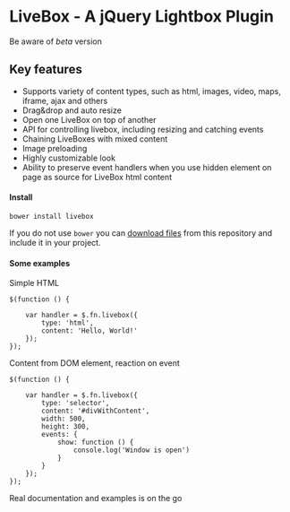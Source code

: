 # LiveBox - A jQuery Lightbox Plugin

Be aware of *beta* version

## Key features

- Supports variety of content types, such as html, images, video, maps, iframe, ajax and others
- Drag&drop and auto resize
- Open one LiveBox on top of another
- API for controlling livebox, including resizing and catching events
- Chaining LiveBoxes with mixed content
- Image preloading
- Highly customizable look
- Ability to preserve event handlers when you use hidden element on page as source for LiveBox html content

#### Install

    bower install livebox
    
If you do not use `bower` you can [download files](https://github.com/jazzfog/LiveBox/archive/master.zip) from this repository and include it in your project.

#### Some examples

Simple HTML

    $(function () {

        var handler = $.fn.livebox({
            type: 'html',
            content: 'Hello, World!'
        });
    });

Content from DOM element, reaction on event

    $(function () {

        var handler = $.fn.livebox({
            type: 'selector',
            content: '#divWithContent',
            width: 500,
            height: 300,
            events: {
                show: function () {
                    console.log('Window is open')
                }
            }
        });
    });

Real documentation and examples is on the go
